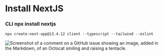 # Install NextJS
### CLI npx install nextjs
 ```
 npx create-next-app@13.4.12 client --typescript --tailwind --eslint
```
![Screenshot of a comment on a GitHub issue showing an image, added in the Markdown, of an Octocat smiling and raising a tentacle.]([https://myoctocat.com/assets/images/base-octocat.svg](https://www.google.com.vn/imgres?q=itachi&imgurl=https%3A%2F%2Fwallpapers-clan.com%2Fwp-content%2Fuploads%2F2023%2F10%2Fnaruto-itachi-uchiha-with-red-eyes-desktop-wallpaper-preview.jpg&imgrefurl=https%3A%2F%2Fenergy-as.no%2Fnaruto-itachi-uchiha-with-red-eyes-wallpaper-desktop-laptop-B11067317&docid=Fgr32QVTDeboZM&tbnid=EySJDC8-WK_suM&vet=12ahUKEwje0dKM4LCGAxVgk68BHZcjBX8QM3oECFYQAA..i&w=1536&h=864&hcb=2&itg=1&ved=2ahUKEwje0dKM4LCGAxVgk68BHZcjBX8QM3oECFYQAA))

